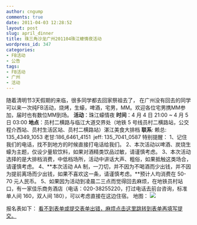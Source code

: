 ```yaml
---
author: cngump
comments: true
date: 2011-04-03 12:28:52
layout: post
slug: april_dinner
title: 珠三角沙龙广州201104珠江蠔情夜活动
wordpress_id: 347
categories:
- FB活动
- 公告
tags:
- FB活动
- 广州
- 活动
---
```


随着清明节3天假期的来临，很多同学都去回家祭祖去了， 在广州没有回去的同学可以来一次纯FB活动，烧烤，生蠔，啤酒，宅男，MM。欢迎各位宅男携MM参加，届时也有数位MM到场。
**活动**：珠江蠔情夜
**时间**：4 月 4 日 21:00 ~ 4 月 5 日 03:00
**地点**：员村二横路与临江大道交界处（地铁 5 号线员村二横路站，公交程介西站、员村生活区站、员村二横路站）湛江美食大排档
**联系**:  赖总: 135_4349_1053 老甘:186_6461_4151  jeff: 135_7041_0587
特别提醒：
1、记住我们的电话，找不到地方的时候直接打电话给我们。
2、本次活动以啤酒、炭烧生蠔为主题，仅设少量软饮料，如果对酒精类饮品过敏，请谨慎考虑。
3、本次活动选择的是大排档消费，中低档场所，活动中讲话大声、粗俗，如果抵触这类场合，请谨慎考虑。
4、**本次活动 AA 制，一刀切，并不因为不喝酒而少出钱，并不因为提前离场而少出钱，如果不喜欢这一条，请谨慎考虑。**预计人均消费在 50-70 元人民币。
5、如果因为活动到凌晨二三点而觉得回去麻烦，在地铁员村站口，有一家佳乐商务酒店（电话：020-38255220，打过电话去前台咨询，标准单人间 160，双人间 180），可以考虑直接在这边住宿。
地图：
[![](http://techparty-media.qiniudn.com/2011/04/hao-map.png)](http://techparty-media.qiniudn.com/2011/04/hao-map.png)

报名表如下：
[看不到表单或提交表单出错，麻烦点击这里跳转到表单再填写提交。](http://autoforms.sandbox.jeffkit.info/fill/17/?is_popup=true)

